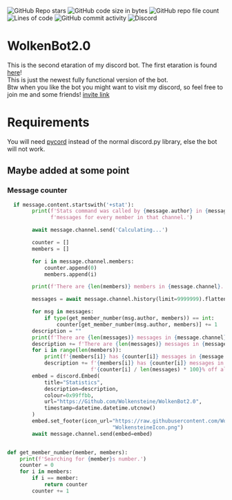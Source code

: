 ![GitHub Repo stars](https://img.shields.io/github/stars/Wolkensteine/WolkenBot2.0?label=Stars%20%3A%20%29)
![GitHub code size in bytes](https://img.shields.io/github/languages/code-size/Wolkensteine/WolkenBot2.0)
![GitHub repo file count](https://img.shields.io/github/directory-file-count/Wolkensteine/WolkenBot2.0)
![Lines of code](https://img.shields.io/tokei/lines/github.com/Wolkensteine/WolkenBot2.0)
![GitHub commit activity](https://img.shields.io/github/commit-activity/w/Wolkensteine/WolkenBot2.0)
![Discord](https://img.shields.io/discord/1034396323652317274?color=blue&label=Discord&logo=discord)

# WolkenBot2.0
This is the second etaration of my discord bot. The first etaration is found [here](https://github.com/Wolkensteine/WolkenBot)!<br>
This is just the newest fully functional version of the bot.<br>
Btw when you like the bot you might want to visit my discord, so feel free to join me and some friends! [invite link](https://discord.gg/vk9v2x4EjT)

# Requirements
You will need [pycord](https://pycord.dev/) instead of the normal discord.py library, else the bot will not work.

## Maybe added at some point
### Message counter
```python
  if message.content.startswith('+stat'):
        print(f'Stats command was called by {message.author} in {message.channel}. Now calculating amount of send '
              f'messages for every member in that channel.')

        await message.channel.send('Calculating...')

        counter = []
        members = []

        for i in message.channel.members:
            counter.append(0)
            members.append(i)

        print(f'There are {len(members)} members in {message.channel}.')

        messages = await message.channel.history(limit=9999999).flatten()

        for msg in messages:
            if type(get_member_number(msg.author, members)) == int:
                counter[get_member_number(msg.author, members)] += 1
        description = ""
        print(f'There are {len(messages)} messages in {message.channel}.')
        description += f'There are {len(messages)} messages in {message.channel}.\n'
        for i in range(len(members)):
            print(f'{members[i]} has {counter[i]} messages in {message.channel}.')
            description += f'{members[i]} has {counter[i]} messages in {message.channel}. That are ' \
                           f'{counter[i] / len(messages) * 100}% off all the messages. \n'
        embed = discord.Embed(
            title="Statistics",
            description=description,
            colour=0x99ffbb,
            url="https://Github.com/Wolkensteine/WolkenBot2.0",
            timestamp=datetime.datetime.utcnow()
        )
        embed.set_footer(icon_url="https://raw.githubusercontent.com/Wolkensteine/Wolkensteine/main/"
                                  "WolkensteineIcon.png")
        await message.channel.send(embed=embed)


def get_member_number(member, members):
    print(f'Searching for {member}s number.')
    counter = 0
    for i in members:
        if i == member:
            return counter
        counter += 1

``` 
